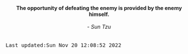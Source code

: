 
<div align="center"><b><span>The opportunity of defeating the enemy is provided by the enemy himself.</span></b><br><br><i> - Sun Tzu</i></div>
<br><br><kbd>Last updated:Sun Nov 20 12:08:52 2022</kbd>